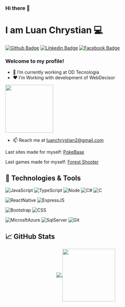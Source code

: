 ### Hi there 👋

# I am Luan Chrystian 💻
[![Github Badge](https://img.shields.io/badge/-Github-000?style=flat-square&logo=Github&logoColor=white&link=https://github.com/karizune)](https://github.com/karizune)
[![Linkedin Badge](https://img.shields.io/badge/-LinkedIn-blue?style=flat-square&logo=Linkedin&logoColor=white&link=https://www.linkedin.com/in/luan-chrystian-galan-3b5a03195/)](https://www.linkedin.com/in/luan-chrystian-galan-3b5a03195/)
[![Facebook Badge](https://img.shields.io/badge/-Facebook-1877F2?style=flat-square&logo=facebook&logoColor=white&link=https://www.facebook.com/LuanCGalan/)](https://www.facebook.com/LuanCGalan/)

### Welcome to my profile!

- 👤 I’m currently working at OD Tecnologia 
- ❤ I’m Working with development of WebDecisor

<p>
  <img src="https://www.webdecisor.com.br/assets/img/wd_logo_marca_t.png" width="150" />
</p>


- 📫 Reach me at luanchrystian2@gmail.com

<p>
  Last sites made for myself:
  <a href="https://karizune.github.io/Pokedex-Angular-9/Pokemon">PokeBase</a>
</p>

<p>
  Last games made for myself:
  <a href="https://github.com/karizune/Forest-Shooter/releases/tag/1.0.0">Forest Shooter</a>
</p>

## 🔧 Technologies & Tools
![JavaScript](https://img.shields.io/badge/-JavaScript-%232c3e50?style=flat-square&logo=javascript)
![TypeScript](https://img.shields.io/badge/-TypeScript-%232c3e50?style=flat-square&logo=TypeScript)
![Node](https://img.shields.io/badge/-Node-%232c3e50?style=flat-square&logo=node-dot-js)
![C#](https://img.shields.io/badge/-CSharp-%232c3e50?style=flat-square&logo=C%20Sharp)
![C](https://img.shields.io/badge/-C-%232c3e50?style=flat-square&logo=C)

![ReactNative](https://img.shields.io/badge/-React%20Native-%232c3e50?style=flat-square&logo=react)
![ExpressJS](https://img.shields.io/badge/-ExpressJS-%232c3e50?style=flat-square&logo=Expressjs)

![Bootstrap](https://img.shields.io/badge/-Bootstrap-%232c3e50?style=flat-square&logo=Bootstrap)
![CSS](https://img.shields.io/badge/-CSS-%232c3e50?style=flat-square&logo=css3)

![MicrosftAzure](https://img.shields.io/badge/-Microsft%20Azure-%232c3e50?style=flat-square&logo=azuredevops)
![SqlServer](https://img.shields.io/badge/-SQLServer-%232c3e50?style=flat-square&logo=SQLServer)
![Git](https://img.shields.io/badge/-Git-%232c3e50?style=flat-square&logo=git)


## &#x1f4c8; GitHub Stats
<p align="center">
  <a href="https://github.com/anuraghazra/github-readme-stats">
    <img
      align="center"
      src="https://github-readme-stats.vercel.app/api/top-langs/?username=karizune&layout=compact&theme=midnight-purple"
    />
  </a>
  <a href="https://github.com/anuraghazra/github-readme-stats">
    <img
      align="center"
      height="165"
      src="https://github-readme-stats.vercel.app/api?username=karizune&count_private=true&show_icons=true&custom_title=Github%20Status&hide=issues&theme=midnight-purple"
    />
  </a>
</p>
